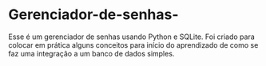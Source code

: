 # Gerenciador-de-senhas-
Esse é um gerenciador de senhas usando Python e SQLite. Foi criado para colocar em prática alguns conceitos para início do aprendizado de como se faz uma integração a um banco de dados simples. 

